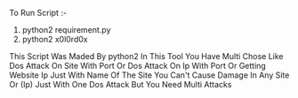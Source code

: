 To Run Script :-
1) python2 requirement.py
2) python2 x0l0rd0x

This Script Was Maded By python2
In This Tool You Have Multi Chose Like Dos Attack On Site With Port 
Or Dos Attack On Ip With Port 
Or Getting Website Ip Just With Name Of The Site
You Can't Cause Damage In Any Site Or (Ip) Just With One Dos Attack
But You Need Multi Attacks
